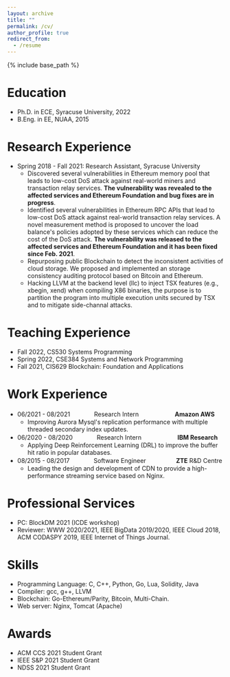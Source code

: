 ```yaml
---
layout: archive
title: ""
permalink: /cv/
author_profile: true
redirect_from:
  - /resume
---
```


{% include base_path %}

Education
======
* Ph.D. in ECE, Syracuse University, 2022
* B.Eng. in EE, NUAA, 2015

Research Experience
======
* Spring 2018 - Fall 2021: Research Assistant, Syracuse University
  * Discovered several vulnerabilities in Ethereum memory pool that leads to low-cost DoS attack against real-world miners and transaction relay services. **The vulnerability was revealed to the affected services and Ethereum Foundation and bug fixes are in progress**.
  * Identified several vulnerabilities in Ethereum RPC APIs that lead to low-cost DoS attack against real-world transaction relay services. A novel measurement method is proposed to uncover the load balance's policies adopted by these services which can reduce the cost of the DoS attack. **The vulnerability was released to the affected services and Ethereum Foundation and it has been fixed since Feb. 2021**.
  * Repurposing public Blockchain to detect the inconsistent activities of cloud storage. We proposed and implemented an storage consistency auditing protocol based on Bitcoin and Ethereum.
  * Hacking LLVM at the backend level (llc) to inject TSX features (e.g., xbegin, xend) when compiling X86 binaries, the purpose is to partition the program into multiple execution units secured by TSX and to mitigate side-channal attacks.

Teaching Experience
=====
* Fall 2022, CS530 Systems Programming
* Spring 2022, CSE384 Systems and Network Programming
* Fall 2021, CIS629  Blockchain: Foundation and Applications

Work Experience
======
* 06/2021 - 08/2021　　　　Research Intern　　　　　　**Amazon AWS**
  * Improving Aurora Mysql's replication performance with multiple threaded secondary index updates.
* 06/2020 - 08/2020　　　　Research Intern　　　　　　**IBM Research**
  * Applying Deep Reinforcement Learning (DRL) to improve the buffer hit ratio in popular databases. 
* 08/2015 - 08/2017　　　　Software Engineer　　　　　**ZTE** R&D Centre
  * Leading the design and development of CDN to provide a high-performance streaming service based on Nginx.

Professional Services
======
* PC: BlockDM 2021 (ICDE workshop)
* Reviewer: WWW 2020/2021, IEEE BigData 2019/2020, IEEE Cloud 2018, ACM CODASPY 2019, IEEE Internet of Things Journal.
  
Skills
======
* Programming Language: C, C++, Python, Go, Lua, Solidity, Java
* Compiler: gcc, g++, LLVM
* Blockchain: Go-Ethereum/Parity, Bitcoin, Multi-Chain.
* Web server: Nginx, Tomcat (Apache)

Awards
===
* ACM CCS 2021 Student Grant
* IEEE S&P 2021 Student Grant
* NDSS 2021 Student Grant
